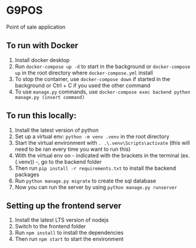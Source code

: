 # G9POS
Point of sale application

## To run with Docker
1. Install docker desktop
2. Run ```docker-compose up -d``` to start in the background or ```docker-compose up``` in the root directory where ```docker-compose.yml``` install
3. To stop the container, use ```docker-compose down``` if started in the background or Ctrl + C if you used the other command
4. To use ```manage.py``` commands, use ```docker-compose exec backend python manage.py (insert command)```

## To run this locally:
1. Install the latest version of python
2. Set up a virtual env: ```python -m venv .venv``` in the root directory
3. Start the virtual environment with ```. .\.venv\Scripts\activate``` (this will need to be ran every time you want to run this)
4. With the virtual env on - indicated with the brackets in the terminal (ex. (.venv)) -, go to the backend folder
5. Then run ```pip install -r requirements.txt``` to install the backend packages
6. Run ```python manage.py migrate``` to create the sql database
7. Now you can run the server by using ```python manage.py runserver```

## Setting up the frontend server
1. Install the latest LTS version of nodejs
2. Switch to the frontend folder
3. Run ```npm install``` to install the dependencies
4. Then run ```npm start``` to start the environment